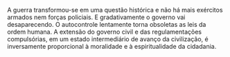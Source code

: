 ﻿A guerra transformou-se em uma questão histórica e não há mais exércitos armados nem forças policiais. E gradativamente o governo vai desaparecendo. O autocontrole lentamente torna obsoletas as leis da ordem humana. A extensão do governo civil e das regulamentações compulsórias, em um estado intermediário de avanço da civilização, é inversamente proporcional à moralidade e à espiritualidade da cidadania.